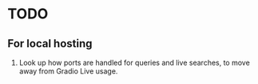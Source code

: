 # TODO

## For local hosting

1) Look up how ports are handled for queries and live searches, to move away from Gradio Live usage.